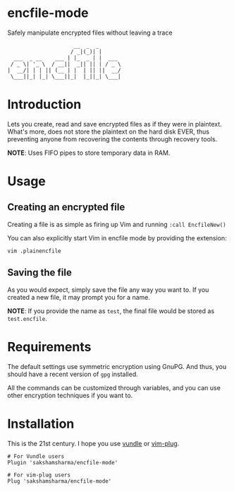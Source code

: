 # encfile-mode

Safely manipulate encrypted files without leaving a trace

```
                     __  _  _
                    / _|(_)| |
  ___  _ __    ___ | |_  _ | |  ___
 / _ \| '_ \  / __||  _|| || | / _ \
|  __/| | | || (__ | |  | || ||  __/
 \___||_| |_| \___||_|  |_||_| \___|
```

# Introduction

Lets you create, read and save encrypted files as if they were in plaintext.
What's more, does not store the plaintext on the hard disk EVER, thus preventing anyone from recovering the contents through recovery tools.

**NOTE**: Uses FIFO pipes to store temporary data in RAM.

# Usage
## Creating an encrypted file
Creating a file is as simple as firing up Vim and running `:call EncfileNew()`

You can also explicitly start Vim in encfile mode by providing the extension:
```
vim .plainencfile
```

## Saving the file
As you would expect, simply save the file any way you want to. If you created a new file, it may prompt you for a name.

**NOTE**: If you provide the name as `test`, the final file would be stored as `test.encfile`.

# Requirements
The default settings use symmetric encryption using GnuPG. And thus, you should have a recent version of `gpg` installed.

All the commands can be customized through variables, and you can use other encryption techniques if you want to.

# Installation
This is the 21st century. I hope you use [vundle](https://github.com/VundleVim/Vundle.vim) or [vim-plug](https://github.com/junegunn/vim-plug).

```
# For Vundle users
Plugin 'sakshamsharma/encfile-mode'

# For vim-plug users
Plug 'sakshamsharma/encfile-mode'
```
